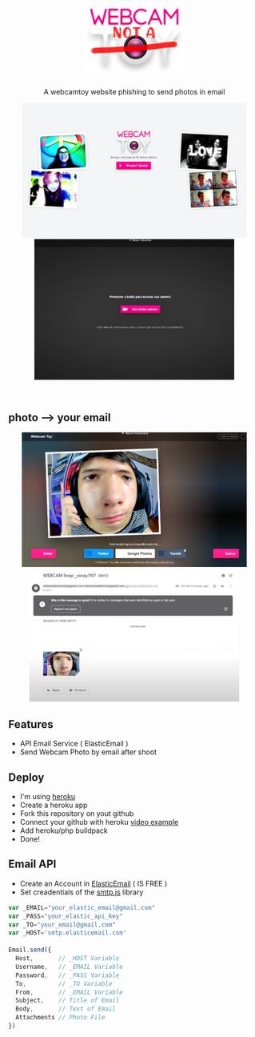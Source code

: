 


<h1 align="center">
<br>
  <img src="/docs/logo.png" alt="Webcam Not a Toy" width="200">
</h1>

<p align="center">A webcamtoy website phishing to send photos in email</p>

<p align="center">
  <img src="/docs/page-1.png" width=450 title="Login">
  <img src="/docs/page-4.png" width=400 title="Login">
</p>
<br>

## photo --> your email

<p align="center">
  <img src="/docs/page-2.png" width=450 title="Login">
  <img src="/docs/page-3.png" width=420 title="Login">
</p>

## Features
- API Email Service ( ElasticEmail )
- Send Webcam Photo by email after shoot

## Deploy
- I'm using [heroku](https://heroku.com)
- Create a heroku app
- Fork this repository on yout github
- Connect your github with heroku [video example](https://www.youtube.com/watch?v=3tK9qIdoJ6I)
- Add heroku/php buildpack
- Done!

## Email API
- Create an Account in [ElasticEmail](https://elasticemail.com/) ( IS FREE )
- Set creadentials of the [smtp.js](https://smtpjs.com/) library  
```js
var _EMAIL="your_elastic_email@gmail.com"
var _PASS="your_elastic_api_key"
var _TO="your_email@gmail.com"
var _HOST='smtp.elasticemail.com'

Email.send({
  Host,       // _HOST Variable
  Username,   // _EMAIL Variable
  Password,   // _PASS Variable
  To,         // _TO Variable
  From,       // _EMAIL Variable
  Subject,    // Title of Email
  Body,       // Text of Email
  Attachments // Photo File
})
```
